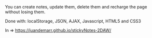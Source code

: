 You can create notes, update them, delete them and recharge the page without losing them.

Done with: localStorage, JSON, AJAX, Javascript, HTML5 and CSS3

In => https://juandemarr.github.io/stickyNotes-2DAW/
